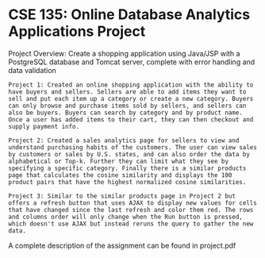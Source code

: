 # CSE 135: Online Database Analytics Applications Project

Project Overview: Create a shopping application using Java/JSP with a PostgreSQL database and Tomcat server, complete with error handling and data validation

	Project 1: Created an online shopping application with the ability to have buyers and sellers. Sellers are able to add items they want to sell and put each item up a category or create a new category. Buyers can only browse and purchase items sold by sellers, and sellers can also be buyers. Buyers can search by category and by product name. Once a user has added items to their cart, they can then checkout and supply payment info. 

	Project 2: Created a sales analytics page for sellers to view and understand purchasing habits of the customers. The user can view sales by customers or sales by U.S. states, and can also order the data by alphabetical or Top-k. Further they can limit what they see by specifying a specific category. Finally there is a similar products page that calculates the cosine similarity and displays the 100 product pairs that have the highest normalized cosine similarities.

	Project 3: Similar to the similar products page in Project 2 but offers a refresh button that uses AJAX to display new values for cells that have changed since the last refresh and color them red. The rows and columns order will only change when the Run button is pressed, which doesn't use AJAX but instead reruns the query to gather the new data. 

A complete description of the assignment can be found in project.pdf
